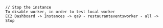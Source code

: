     // Stop the instance
    To disable worker, in order to test local worker
    EC2 Dashboard -> Instances -> qa9 - restauranteventsworker - all -> Stop
